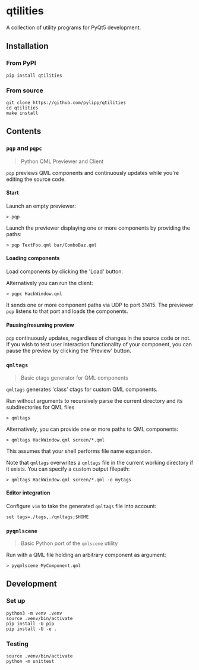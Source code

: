 # qtilities

A collection of utility programs for PyQt5 development.

## Installation

### From PyPI

    pip install qtilities

### From source

    git clone https://github.com/pylipp/qtilities
    cd qtilities
    make install

## Contents

### `pqp` and `pqpc`

> Python QML Previewer and Client

`pqp` previews QML components and continuously updates while you're editing the source code.

#### Start

Launch an empty previewer:

    > pqp

Launch the previewer displaying one or more components by providing the paths:

    > pqp TextFoo.qml bar/ComboBaz.qml

#### Loading components

Load components by clicking the 'Load' button.

Alternatively you can run the client:

    > pqpc HackWindow.qml

It sends one or more component paths via UDP to port 31415. The previewer `pqp` listens to that port and loads the components.

#### Pausing/resuming preview

`pqp` continuously updates, regardless of changes in the source code or not. If you wish to test user interaction functionality of your component, you can pause the preview by clicking the 'Preview' button.

### `qmltags`

> Basic ctags generator for QML components

`qmltags` generates 'class' ctags for custom QML components.

Run without arguments to recursively parse the current directory and its subdirectories for QML files

    > qmltags

Alternatively, you can provide one or more paths to QML components:

    > qmltags HackWindow.qml screen/*.qml

This assumes that your shell performs file name expansion.

Note that `qmltags` overwrites a `qmltags` file in the current working directory if it exists. You can specify a custom output filepath:

    > qmltags HackWindow.qml screen/*.qml -o mytags

#### Editor integration

Configure `vim` to take the generated `qmltags` file into account:

    set tags=./tags,./qmltags;$HOME

### `pyqmlscene`

> Basic Python port of the `qmlscene` utility

Run with a QML file holding an arbitrary component as argument:

    > pyqmlscene MyComponent.qml

## Development

### Set up

    python3 -m venv .venv
    source .venv/bin/activate
    pip install -U pip
    pip install -U -e .

### Testing

    source .venv/bin/activate
    python -m unittest
